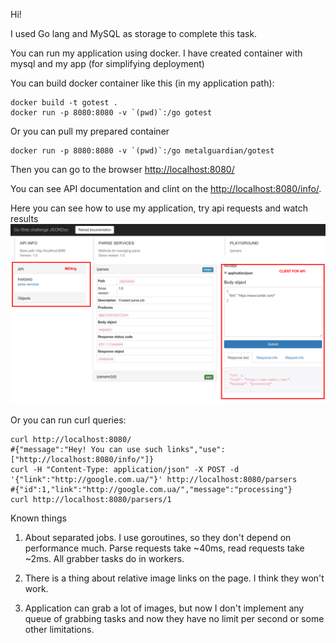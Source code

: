 Hi!

I used Go lang and MySQL as storage to complete this task.

You can run my application using docker. I have created container with mysql and my app (for simplifying deployment)

You can build docker container like this (in my application path):

```
docker build -t gotest .
docker run -p 8080:8080 -v `(pwd)`:/go gotest
```

Or you can pull my prepared container

```
docker run -p 8080:8080 -v `(pwd)`:/go metalguardian/gotest
```

Then you can go to the browser [http://localhost:8080/](http://localhost:8080/)

You can see API documentation and clint on the [http://localhost:8080/info/](http://localhost:8080/info/).

Here you can see how to use my application, try api requests and watch results
[![Screenshot](info.png)](http://localhost:8080/info/)

Or you can run curl queries:

```
curl http://localhost:8080/
#{"message":"Hey! You can use such links","use":["http://localhost:8080/info/"]}
curl -H "Content-Type: application/json" -X POST -d '{"link":"http://google.com.ua/"}' http://localhost:8080/parsers
#{"id":1,"link":"http://google.com.ua/","message":"processing"}
curl http://localhost:8080/parsers/1
```

Known things

1. About separated jobs. I use goroutines, so they don't depend on performance much. Parse requests take ~40ms,
read requests take ~2ms. All grabber tasks do in workers.

2. There is a thing about relative image links on the page. I think they won't work.

3. Application can grab a lot of images, but now I don't implement any queue of grabbing tasks and
now they have no limit per second or some other limitations.
